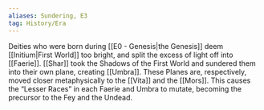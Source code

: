 ```yaml
---
aliases: Sundering, E3
tag: History/Era
---
```

Deities who were born during [[E0 - Genesis|the Genesis]] deem [[Initium|First World]] too bright, and split the excess of light off into [[Faerie]]. [[Shar]] took the Shadows of the First World and sundered them into their own plane, creating [[Umbra]]. These Planes are, respectively, moved closer metaphysically to the [[Vita]] and the [[Mors]]. This causes the “Lesser Races” in each Faerie and Umbra to mutate, becoming the precursor to the Fey and the Undead.